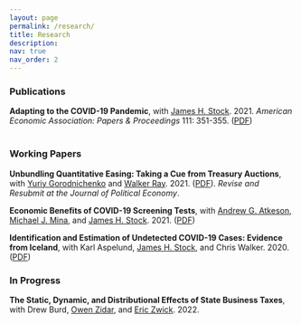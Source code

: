 ```yaml
---
layout: page
permalink: /research/
title: Research
description:  
nav: true
nav_order: 2
---
```


### Publications

**Adapting to the COVID-19 Pandemic**, with [James H. Stock](https://scholar.harvard.edu/stock/home). 2021. *American Economic Association: Papers & Proceedings* 111: 351-355. ([PDF](https://www.aeaweb.org/articles?id=10.1257/pandp.20211063)) <br><br>


### Working Papers

**Unbundling Quantitative Easing: Taking a Cue from Treasury Auctions**, with [Yuriy Gorodnichenko](https://eml.berkeley.edu/~ygorodni/) and [Walker Ray](https://sites.google.com/view/walkerdray). 2021. ([PDF](https://eml.berkeley.edu/~ygorodni/tauction.pdf)). *Revise and Resubmit at the Journal of Political Economy*.

**Economic Benefits of COVID-19 Screening Tests**, with [Andrew G. Atkeson](https://sites.google.com/site/andyatkeson/), [Michael J. Mina](https://ccdd.hsph.harvard.edu/people/michael-mina/), and [James H. Stock](https://scholar.harvard.edu/stock/home). 2021. ([PDF](https://www.nber.org/papers/w28031))

**Identification and Estimation of Undetected COVID-19 Cases: Evidence from Iceland**, with Karl Aspelund, [James H. Stock](https://scholar.harvard.edu/stock/home), and Chris Walker. 2020. ([PDF](https://www.medrxiv.org/content/10.1101/2020.04.06.20055582v2.full))


### In Progress

**The Static, Dynamic, and Distributional Effects of State Business Taxes**, with Drew Burd, [Owen Zidar](https://zidar.princeton.edu/), and [Eric Zwick](http://www.ericzwick.com/). 2022.
